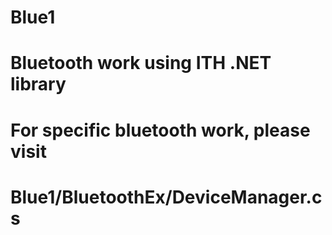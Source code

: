 # Blue1
# Bluetooth work using ITH .NET library

# For specific bluetooth work, please visit
# Blue1/BluetoothEx/DeviceManager.cs 
